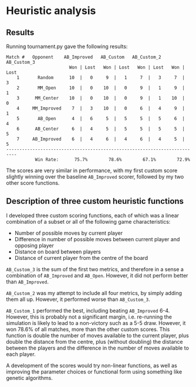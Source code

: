 # Heuristic analysis #

## Results ##

Running tournament.py gave the following results:

```
Match #   Opponent    AB_Improved   AB_Custom   AB_Custom_2  AB_Custom_3
                        Won | Lost   Won | Lost   Won | Lost   Won | Lost
    1       Random      10  |   0     9  |   1     7  |   3     7  |   3
    2       MM_Open     10  |   0    10  |   0     9  |   1     9  |   1
    3      MM_Center    10  |   0    10  |   0     9  |   1    10  |   0
    4     MM_Improved    7  |   3    10  |   0     6  |   4     9  |   1
    5       AB_Open      4  |   6     5  |   5     5  |   5     6  |   4
    6      AB_Center     6  |   4     5  |   5     5  |   5     5  |   5
    7     AB_Improved    6  |   4     6  |   4     6  |   4     5  |   5
--------------------------------------------------------------------------
           Win Rate:      75.7%        78.6%        67.1%        72.9%
```

The scores are very similar in performance, with my first custom score slightly winning over the baseline `AB_Improved` scorer, followed by my two other score functions.

## Description of three custom heuristic functions ##

I developed three custom scoring functions, each of which was a linear combination of a subset or all of the following game characteristics:

* Number of possible moves by current player
* Difference in number of possible moves between current player and opposing player
* Distance on board between players
* Distance of current player from the centre of the board

`AB_Custom_3` is the sum of the first two metrics, and therefore in a sense a combination of `AB_Improved` and `AB_Open`. However, it did not perform better than `AB_Improved`. 

`AB_Custom_2` was my attempt to include all four metrics, by simply adding them all up. However, it performed worse than `AB_Custom_3`.

`AB_Custom_1` performed the best, including beating `AB_Improved` 6-4. However, this is probably not a significant margin, i.e. re-running the simulation is likely to lead to a non-victory such as a 5-5 draw. However, it won 78.6% of all matches, more than the other custom scores. This function is double the number of moves available to the current player, plus double the distance from the centre, plus (without doubling) the distance between the players and the difference in the number of moves available to each player.

A development of the scores would try non-linear functions, as well as improving the parameter choices or functional form using something like genetic algorithms.
